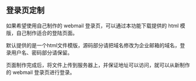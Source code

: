## 登录页定制

如果希望使用自己制作的 webmail 登录页，可以通过本功能下载提供的 html 模版，自己制作适合的登陆页面。

默认提供的是一个html文件模版，源码部分请把域名修改为企业邮箱的域名，登录用户名、密码部分请保留。

页面制作完成后，将文件上传到服务器上，并保证地址可以访问，就可以从新制作的 webmail 登录页进行登录。
